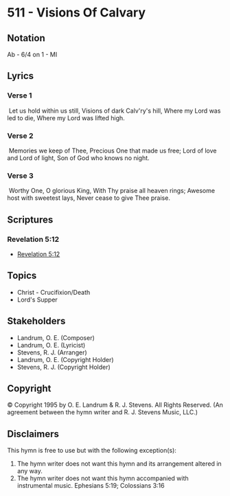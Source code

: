 # 511 - Visions Of Calvary

## Notation

Ab - 6/4 on 1 - MI

## Lyrics

### Verse 1

 Let us hold within us still, Visions of dark Calv'ry's hill, Where my Lord was led to die, Where my Lord was lifted high.

### Verse 2

 Memories we keep of Thee, Precious One that made us free; Lord of love and Lord of light, Son of God who knows no night.

### Verse 3

 Worthy One, O glorious King, With Thy praise all heaven rings; Awesome host with sweetest lays, Never cease to give Thee praise. 


## Scriptures

### Revelation 5:12

- [Revelation 5:12](https://www.biblegateway.com/passage/?search=Revelation%205%3A12)


## Topics

- Christ - Crucifixion/Death
- Lord's Supper

## Stakeholders

- Landrum, O. E. (Composer)
- Landrum, O. E. (Lyricist)
- Stevens, R. J. (Arranger)
- Landrum, O. E. (Copyright Holder)
- Stevens, R. J. (Copyright Holder)

## Copyright

© Copyright 1995 by O. E. Landrum & R. J. Stevens. All Rights Reserved.
(An agreement between the hymn writer and R. J. Stevens Music, LLC.)

## Disclaimers

This hymn is free to use but with the following exception(s):
1. The hymn writer does not want this hymn and its arrangement altered in any way.
2. The hymn writer does not want this hymn accompanied with instrumental music.
Ephesians 5:19; Colossians 3:16

